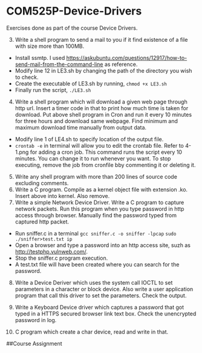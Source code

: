 # COM525P-Device-Drivers
Exercises done as part of the course Device Drivers.  

3. Write a shell program to send a mail to you if it find existence of a file with size more than 100MB.  
  * Install ssmtp. I used https://askubuntu.com/questions/12917/how-to-send-mail-from-the-command-line as reference. 
  * Modify line 12 in LE3.sh by changing the path of the directory you wish to check.  
  * Create the executable of LE3.sh by running, `chmod +x LE3.sh`
  * Finally run the script, `./LE3.sh`  

4. Write a shell program which will download a given web page through http url. Insert a timer code in that to print how much time is taken for download. Put above shell program in Cron and run it every 10 minutes for three hours and download same webpage. Find minimum and maximum download time manually from output data.  
  * Modify line 1 of LE4.sh to specify location of the output file.
  * `crontab -e` in terminal will allow you to edit the crontab file. Refer to 4-1.png for adding a cron job. This command runs the script every 10 minutes. You can change it to run whenever you want. To stop executing, remove the job from cronfile bby commenting it or deleting it. 
  
5. Write any shell program with more than 200 lines of source code excluding comments.  
6. Write a C program. Compile as a kernel object file with extension .ko. Insert above into kernel. Also remove.  
7. Write a simple Network Device Driver. Write a C program to capture network packets. Run this program when you type password in http access through browser. Manually find the password typed from captured http packet.  
  * Run sniffer.c in a terminal 
     `gcc sniffer.c -o sniffer -lpcap` 
     `sudo ./sniffer>test.txt ip`
  * Open a browser and type a password into an http access site, suzh as http://testphp.vulnweb.com/. 
  * Stop the sniffer.c program execution.
  * A test.txt file will have been created where you can search for the password.
  
8. Write a Device Deriver which uses the system call IOCTL to set parameters in a character or block device. Also write a user application program that call this driver to set the parameters. Check the output.  

9. Write a Keyboard Device driver which captures a password that got typed in a HTTPS secured browser link text box. Check the unencrypted password in log.  

15. C program which create a char device,  read and write in that.

##Course Assignment 


